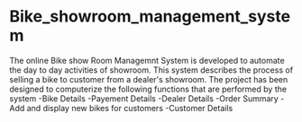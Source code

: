 # Bike_showroom_management_system
The online Bike show Room Managemnt System is developed to automate the day to day activities of showroom. This system describes the process of selling a bike to customer from a dealer's showroom. 
The project has been designed to computerize the following functions that are performed by the system
-Bike Details
-Payement Details
-Dealer Details
-Order Summary
-Add and display new bikes for customers
-Customer Details
